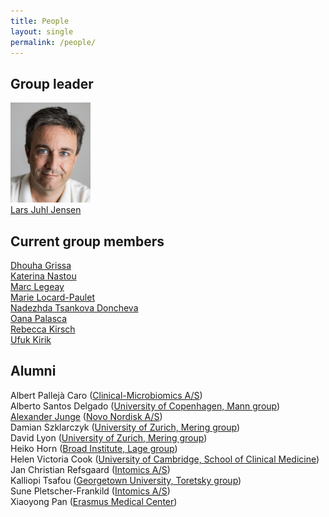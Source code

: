 ```yaml
---
title: People
layout: single
permalink: /people/
---
```

## Group leader
![Portrait of Lars Juhl Jensen](people_larsjuhljensen.jpg)  
[Lars Juhl Jensen](/people/larsjuhljensen/)

## Current group members
[Dhouha Grissa](http://dgrissa.wixsite.com/dhouha-grissa)  
[Katerina Nastou](https://www.linkedin.com/in/katerina-nastou-ba8378b9/)  
[Marc Legeay](/people/marclegeay/)  
[Marie Locard-Paulet](/people/marielocardpaulet/)  
[Nadezhda Tsankova Doncheva](/people/nadezhdatdoncheva/)  
[Oana Palasca](https://www.linkedin.com/in/oanapalasca/)  
[Rebecca Kirsch](https://www.linkedin.com/in/rebecca-kirsch/)  
[Ufuk Kirik](/people/ufukkirik/)

## Alumni
Albert Pallejà Caro ([Clinical-Microbiomics A/S](https://www.clinical-microbiomics.com))  
Alberto Santos Delgado ([University of Copenhagen, Mann group](http://www.cpr.ku.dk/research/proteomics/mann-group/))  
[Alexander Junge](/people/alexanderjunge/) ([Novo Nordisk A/S](https://www.novonordisk.com/))  
Damian Szklarczyk ([University of Zurich, Mering group](http://www.imls.uzh.ch/en/research/vonmering/))  
David Lyon ([University of Zurich, Mering group](http://www.imls.uzh.ch/en/research/vonmering/))  
Heiko Horn ([Broad Institute, Lage group](http://www.lagelab.org/))  
Helen Victoria Cook ([University of Cambridge, School of Clinical Medicine](https://www.medschl.cam.ac.uk/))  
Jan Christian Refsgaard ([Intomics A/S](https://www.intomics.com/))  
Kalliopi Tsafou ([Georgetown University, Toretsky group](http://toretsky.georgetown.edu/))  
Sune Pletscher-Frankild ([Intomics A/S](https://www.intomics.com/))  
Xiaoyong Pan ([Erasmus Medical Center](https://www.erasmusmc.nl/?lang=en))
